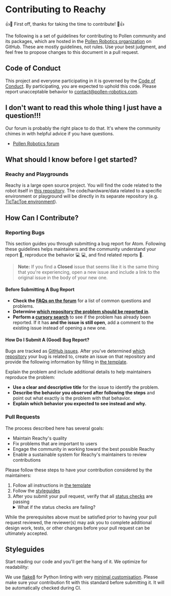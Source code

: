 # Contributing to Reachy

:+1::tada: First off, thanks for taking the time to contribute! :tada::+1:

The following is a set of guidelines for contributing to Pollen community and its packages, which are hosted in the [Pollen Robotics organization](https://github.com/pollen-robotics) on GitHub. These are mostly guidelines, not rules. Use your best judgment, and feel free to propose changes to this document in a pull request.

## Code of Conduct

This project and everyone participating in it is governed by the [Code of Conduct](CODE_OF_CONDUCT.md). By participating, you are expected to uphold this code. Please report unacceptable behavior to [contact@pollen-robotics.com](mailto:contact@pollen-robotics.com).

## I don't want to read this whole thing I just have a question!!!

Our forum is probably the right place to do that. It's where the community chimes in with helpful advice if you have questions.

* [Pollen Robotics forum](https://forum.pollen-robotics.com)

## What should I know before I get started?

### Reachy and Playgrounds

Reachy is a large open source project. You will find the code related to the robot itself in [this repository](https://github.com/pollen-robotics/reachy-2.0). The code/hardware/data related to a specific environment or playground will be directly in its separate repository (e.g. [TicTacToe environment](https://github.com/pollen-robotics/reachy-tictactoe)).

## How Can I Contribute?

### Reporting Bugs

This section guides you through submitting a bug report for Atom. Following these guidelines helps maintainers and the community understand your report :pencil:, reproduce the behavior :computer: :computer:, and find related reports :mag_right:.

> **Note:** If you find a **Closed** issue that seems like it is the same thing that you're experiencing, open a new issue and include a link to the original issue in the body of your new one.

#### Before Submitting A Bug Report

* **Check the [FAQs on the forum](https://forum.pollen-robotics.com)** for a list of common questions and problems.
* **Determine [which repository the problem should be reported in](#reachy-and-playgrounds)**.
* **Perform a [cursory search](https://github.com/search?q=is%3Aissue+user%3Apollen-robotics)** to see if the problem has already been reported. If it has **and the issue is still open**, add a comment to the existing issue instead of opening a new one.

#### How Do I Submit A (Good) Bug Report?

Bugs are tracked as [GitHub issues](https://guides.github.com/features/issues/). After you've determined [which repository](#reachy-and-playgrounds) your bug is related to, create an issue on that repository and provide the following information by filling in [the template](https://github.com/pollen-robotics/reachy-2.0/blob/master/.github/ISSUE_TEMPLATE/bug_report.md).

Explain the problem and include additional details to help maintainers reproduce the problem:

* **Use a clear and descriptive title** for the issue to identify the problem.
* **Describe the behavior you observed after following the steps** and point out what exactly is the problem with that behavior.
* **Explain which behavior you expected to see instead and why.**

### Pull Requests

The process described here has several goals:

- Maintain Reachy's quality
- Fix problems that are important to users
- Engage the community in working toward the best possible Reachy
- Enable a sustainable system for Reachy's maintainers to review contributions

Please follow these steps to have your contribution considered by the maintainers:

1. Follow all instructions in [the template](PULL_REQUEST_TEMPLATE.md)
2. Follow the [styleguides](#styleguides)
3. After you submit your pull request, verify that all [status checks](https://help.github.com/articles/about-status-checks/) are passing <details><summary>What if the status checks are failing?</summary>If a status check is failing, and you believe that the failure is unrelated to your change, please leave a comment on the pull request explaining why you believe the failure is unrelated. A maintainer will re-run the status check for you. If we conclude that the failure was a false positive, then we will open an issue to track that problem with our status check suite.</details>

While the prerequisites above must be satisfied prior to having your pull request reviewed, the reviewer(s) may ask you to complete additional design work, tests, or other changes before your pull request can be ultimately accepted.

## Styleguides

Start reading our code and you'll get the hang of it. We optimize for readability:

We use [flake8](https://flake8.pycqa.org/en/latest/) for Python linting with very [minimal customisation](https://github.com/pollen-robotics/reachy-2.0/blob/master/software/setup.cfg).
Please make sure your contribution fit with this standard before submitting it. It will be automatically checked during CI.




